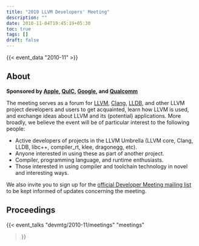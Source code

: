 ```yaml
---
title: "2010 LLVM Developers' Meeting"
description: ""
date: 2010-11-04T19:45:19+05:30
toc: true
tags: []
draft: false
---
```


{{< event_data "2010-11" >}}

## About

**Sponsored by [Apple](http://apple.com/), [QuIC](http://www.qualcomm.com/quicinc/), [Google](http://google.com/), and [Qualcomm](http://qualcomm.com/)**

The meeting serves as a forum for [LLVM](http://llvm.org/), [Clang](http://clang.llvm.org/), [LLDB](http://lldb.llvm.org/), and other LLVM project developers and users to get acquainted, learn how LLVM is used, and exchange ideas about LLVM and its (potential) applications. More broadly, we believe the event will be of particular interest to the following people:

- Active developers of projects in the LLVM Umbrella (LLVM core, Clang, LLDB, libc++, compiler_rt, klee, dragonegg, etc).
- Anyone interested in using these as part of another project.
- Compiler, programming language, and runtime enthusiasts.
- Those interested in using compiler and toolchain technology in novel and interesting ways.

We also invite you to sign up for the [official Developer Meeting mailing list](http://lists.llvm.org/mailman/listinfo/llvm-devmeeting) to be kept informed of updates concerning the meeting. 

## Proceedings

{{< event_talks
    "devmtg/2010-11/meetings"
    "meetings"
>}}